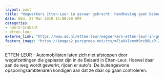 ```yaml
---
layout: post
title: "Wegwerkers Etten-Leur in gevaar gebracht: Handhaving gaat beboeten"
date: Wed, 27 Mar 2019 14:00:00 GMT
categories: 
- noord-brabant 
- etten-leur 
externe_link: "https://www.ad.nl/etten-leur/wegwerkers-etten-leur-in-gevaar-gebracht-handhaving-gaat-beboeten~a0002d7a/"
feature_image: "https://images2.persgroep.net/rcs/mFiaUXIomoW9rzB6LaP-2NH-_y0/diocontent/144274646/_fitwidth/400/?appId=21791a8992982cd8da851550a453bd7f&quality=0.7"
---
```


ETTEN-LEUR - Automobilisten laten zich niet afstoppen door wegafzettingen die geplaatst zijn in de Beiaard in Etten-Leur. Hoewel daar aan de weg wordt gewerkt, rijden er auto's. De buitengewone opsporingsambtenaren kondigen aan dat ze daar op gaan controleren.
